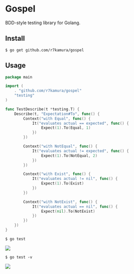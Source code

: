 # Gospel
BDD-style testing library for Golang.

## Install
```
$ go get github.com/r7kamura/gospel
```

## Usage
```go
package main

import (
	. "github.com/r7kamura/gospel"
	"testing"
)

func TestDescribe(t *testing.T) {
	Describe(t, "Expectation#To", func() {
		Context("with Equal", func() {
			It("evaluates actual == expected", func() {
				Expect(1).To(Equal, 1)
			})
		})

		Context("with NotEqual", func() {
			It("evaluates actual != expected", func() {
				Expect(1).To(NotEqual, 2)
			})
		})

		Context("with Exist", func() {
			It("evaluates actual != nil", func() {
				Expect(1).To(Exist)
			})
		})

		Context("with NotExist", func() {
			It("evaluates actual == nil", func() {
				Expect(nil).To(NotExist)
			})
		})
	})
}
```

```
$ go test
```

![](http://dl.dropboxusercontent.com//u/5978869/image/20131003_083821.png)

```
$ go test -v
```

![](http://dl.dropboxusercontent.com//u/5978869/image/20131006_224123.png)
